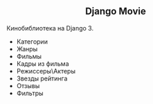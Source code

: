 <h2 align="center">Django Movie</h2>

Кинобиблиотека на Django 3.


- Категории
- Жанры
- Фильмы
- Кадры из фильма
- Режиссеры\Актеры
- Звезды рейтинга
- Отзывы
- Фильтры


